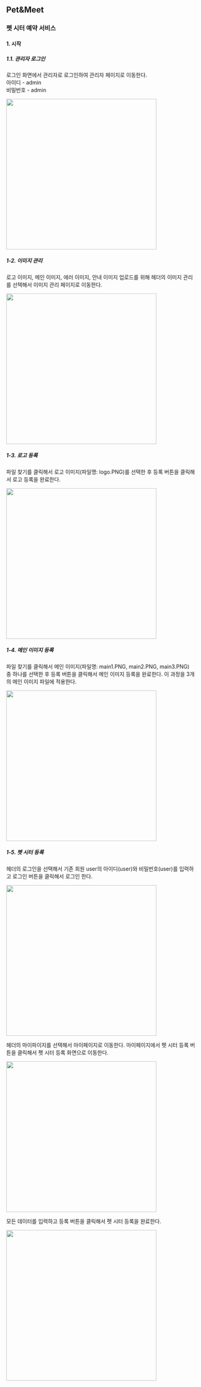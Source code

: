 ## Pet&Meet
### 펫 시터 예약 서비스

<h4>1. 시작</h4>

##### 1.1. 관리자 로그인
<p>
로그인 화면에서 관리자로 로그인하여 관리자 페이지로 이동한다.<br>
아이디 - admin<br> 
비밀번호 - admin
</p>  
<img width="400" src="https://user-images.githubusercontent.com/49936855/103501036-56982200-4e90-11eb-82a7-0b0c02155e2f.png">

##### 1-2. 이미지 관리

<p>
로고 이미지, 메인 이미지, 에러 이미지, 안내 이미지 업로드를 위해 헤더의 이미지 관리를 선택해서 이미지 관리 페이지로 이동한다.
</p>
<img width="400" src="https://user-images.githubusercontent.com/49936855/103501247-f48bec80-4e90-11eb-84b2-1792ea89c09d.png">

##### 1-3. 로고 등록

<p>
파일 찾기를 클릭해서 로고 이미지(파일명: logo.PNG)를 선택한 후 등록 버튼을 클릭해서 로고 등록을 완료한다.
</p>
<img width="400" src="https://user-images.githubusercontent.com/49936855/103501351-459be080-4e91-11eb-8196-bc6ec49b610d.png">

##### 1-4. 메인 이미지 등록

<p>
파일 찾기를 클릭해서 메인 이미지(파일명: main1.PNG, main2.PNG, main3.PNG) 중 하나를 선택한 후 등록 버튼을 클릭해서 메인 이미지 등록을 완료한다. 이 과정을 3개의 메인 이미지 파일에 적용한다.
</p>
<img width="400" src="https://user-images.githubusercontent.com/49936855/103501447-8d226c80-4e91-11eb-9a0d-2e4828fa7f29.png">

##### 1-5. 펫 시터 등록

<p>
헤더의 로그인을 선택해서 기존 회원 user의 아이디(user)와 비밀번호(user)를 입력하고 로그인 버튼을 클릭해서 로그인 한다.
</p>
<img width="400" src="https://user-images.githubusercontent.com/49936855/103502430-821d0b80-4e94-11eb-9c43-399f1842a791.png">

<p>
헤더의 마이파이지를 선택해서 마이페이지로 이동한다. 마이페이지에서 펫 시터 등록 버튼을 클릭해서 펫 시터 등록 화면으로 이동한다.
<p>
<img width="400" src="https://user-images.githubusercontent.com/49936855/103502514-c7d9d400-4e94-11eb-8169-ed2b9b7f420a.png">

<p>
모든 데이터를 입력하고 등록 버튼을 클릭해서 펫 시터 등록을 완료한다.
<p>
<img width="400" src="https://user-images.githubusercontent.com/49936855/103502542-e3dd7580-4e94-11eb-880e-353049307d29.png">



